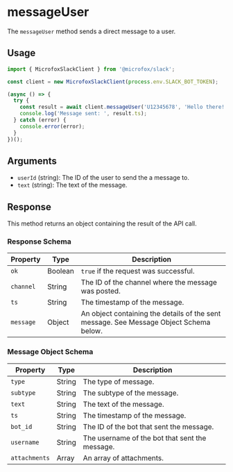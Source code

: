 # messageUser

The `messageUser` method sends a direct message to a user.

## Usage

```typescript
import { MicrofoxSlackClient } from '@microfox/slack';

const client = new MicrofoxSlackClient(process.env.SLACK_BOT_TOKEN);

(async () => {
  try {
    const result = await client.messageUser('U12345678', 'Hello there!');
    console.log('Message sent: ', result.ts);
  } catch (error) {
    console.error(error);
  }
})();
```

## Arguments

-   `userId` (string): The ID of the user to send the a message to.
-   `text` (string): The text of the message.

## Response

This method returns an object containing the result of the API call.

### Response Schema

| Property  | Type   | Description                                                                                              |
| --------- | ------ | -------------------------------------------------------------------------------------------------------- |
| `ok`      | Boolean| `true` if the request was successful.                                                                    |
| `channel` | String | The ID of the channel where the message was posted.                                                      |
| `ts`      | String | The timestamp of the message.                                                                            |
| `message` | Object | An object containing the details of the sent message. See Message Object Schema below.                   |

### Message Object Schema

| Property    | Type    | Description                                                     |
| ----------- | ------- | --------------------------------------------------------------- |
| `type`      | String  | The type of message.                                            |
| `subtype`   | String  | The subtype of the message.                                     |
| `text`      | String  | The text of the message.                                        |
| `ts`        | String  | The timestamp of the message.                                   |
| `bot_id`    | String  | The ID of the bot that sent the message.                        |
| `username`  | String  | The username of the bot that sent the message.                  |
| `attachments` | Array | An array of attachments.                                        | 
